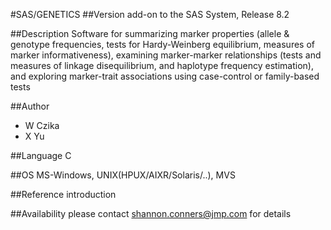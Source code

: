 #SAS/GENETICS
##Version
add-on to the SAS System, Release 8.2

##Description
Software for summarizing marker properties (allele & genotype frequencies, tests for Hardy-Weinberg equilibrium, measures of marker informativeness), examining marker-marker relationships (tests and measures of linkage disequilibrium, and haplotype frequency estimation), and exploring marker-trait associations using case-control or family-based tests

##Author
* W Czika
* X Yu

##Language
C

##OS
MS-Windows, UNIX(HPUX/AIXR/Solaris/..), MVS

##Reference
introduction

##Availability
please contact shannon.conners@jmp.com for details

